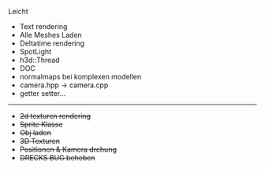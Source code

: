 Leicht
* Text rendering
* Alle Meshes Laden
* Deltatime rendering
* SpotLight
* h3d::Thread
* DOC
* normalmaps bei komplexen modellen
* camera.hpp -> camera.cpp
* getter setter...

---
* ~~2d texturen rendering~~
* ~~Sprite Klasse~~
* ~~Obj laden~~
* ~~3D Texturen~~
* ~~Positionen & Kamera drehung~~
* ~~DRECKS BUG beheben~~